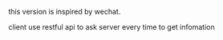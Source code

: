 this version is inspired by wechat.

client use restful api to ask server every time to get infomation